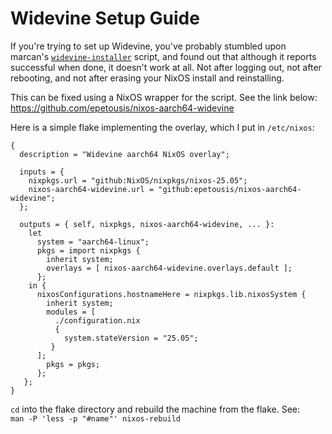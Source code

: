 # Widevine Setup Guide
If you're trying to set up Widevine, you've probably stumbled upon marcan's [```widevine-installer```](https://github.com/AsahiLinux/widevine-installer/) script, and found out that although it reports successful when done, it doesn't work at all. Not after logging out, not after rebooting, and not after erasing your NixOS install and  reinstalling.

This can be fixed using a NixOS wrapper for the script. See the link below:
https://github.com/epetousis/nixos-aarch64-widevine

Here is a simple flake implementing the overlay, which I put in ```/etc/nixos```:
```
{
  description = "Widevine aarch64 NixOS overlay";

  inputs = {
    nixpkgs.url = "github:NixOS/nixpkgs/nixos-25.05";
    nixos-aarch64-widevine.url = "github:epetousis/nixos-aarch64-widevine";
  };

  outputs = { self, nixpkgs, nixos-aarch64-widevine, ... }:
    let
      system = "aarch64-linux";
      pkgs = import nixpkgs {
        inherit system;
        overlays = [ nixos-aarch64-widevine.overlays.default ];
      };
    in {
      nixosConfigurations.hostnameHere = nixpkgs.lib.nixosSystem {
        inherit system;
        modules = [
          ./configuration.nix
          {
            system.stateVersion = "25.05";
         }
      ];
        pkgs = pkgs;
      };
   };
}
```       

```cd``` into the flake directory and rebuild the machine from the flake. See: \
```man -P 'less -p "#name"' nixos-rebuild```
